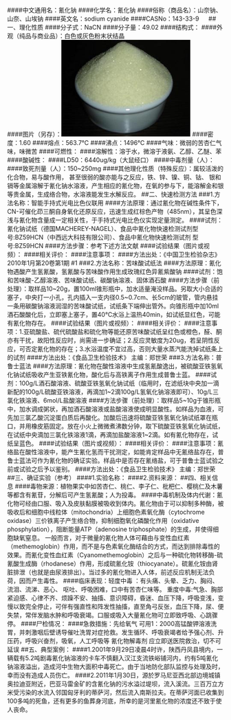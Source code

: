 ####中文通用名：氰化钠
####化学名：氰化钠
####俗称（商品名）：山奈钠、山奈、山埃钠
####英文名：sodium cyanide
####CASNo：143-33-9 　
##一、理化性质
####分子式：NaCN
####分子量：49.02
####结构式：
####外观（纯品与商业品）：白色或灰色粉末状结晶	
####图片（另存）：![外观](./assets/duwu/氰化钠/@1外观.jpg)
####密度：1.60 
####熔点：563.7℃
####沸点：1496℃
####气味：微弱的苦杏仁气味，味微苦
####可燃性：
####溶解性：溶于水，微溶于液氨、乙醇、乙醚、苯
####酸碱性：
####LD50：6440ug/kg（大鼠经口）
####中毒剂量（人）：
####致死剂量（人）：150~250mg
####其他理化性质（特殊反应）：属较活泼的化合物，易与酸作用， 甚至很弱的酸亦能与之反应，铁、锌、镍、铜、钴、 银和镉等金属溶解于氰化钠水溶液，产生相应的氰化物，在氧的参与下，能溶解金和银等贵金属，生成络合物，水溶液能发生水解反应。
##二、快速检测方法
###1.方法名称：智能手持式光电比色仪联用
####方法原理：通过氰化物在碱性条件下，CN-可催化茚三酮自身氧化还原反应，迅速生成红棕色产物（485nm），其呈色深浅与氰化物含量成一定相关性，于手持式光电比色仪实现定量测定。
####试剂：氰化钠试纸（德国MACHEREY-NAGEL）、食品中氰化物快速检测试剂型号:BZ59HCN（中西远大科技有限公司）、食品中氰化物快速检测试剂 型号:BZ59HCN 
####方法步骤：参考下述方法文献
####试验结果（图片或视频）：
####相关评价：
####注意事项：
####方法出处：《中国卫生检验杂志》2010年1月第20卷第1期 #1
###2.方法名称：苦味酸试纸法
####方法原理：氰化物遇酸产生氢氰酸，氢氰酸与苦味酸作用生成玫瑰红色异氰紫酸钠
####试剂：饱和苦味酸-乙醇溶液、苦味酸试纸、碳酸钠溶液、固体酒石酸
####方法步骤（前处理）：取样品10~20g，置100ml锥形瓶中，加水适量淹没样品。另取大小合适的塞子，中央打一小孔，孔内插入一支内径0.5~0.7cm、长5cm的玻管，管内悬挂一条用碳酸钠溶液润湿的苦味酸试纸，试纸条下端伸出管外。向锥形瓶中加10ml酒石酸酸化后，立即塞上塞子，置40℃水浴上温热40min，如试纸显红色，可能有氰化物存在。
####试验结果（图片或视频）：
####相关评价：
####注意事项：1.亚硫酸盐、硫代硫酸盐和硫化物等能还原苦味酸试纸呈红色或橙色，醛、酮亦有干扰，故阳性反应时，尚需进一步确证；2.反应灵敏度为20ug，若呈阴性反应，可否定氰化物的存在；3.水浴温度不宜过高，否则大量水蒸汽能洗掉试纸条上的试剂
####方法出处：《食品卫生检验技术》 主编：郑世荣
###3.方法名称：普鲁士蓝法
####方法原理：氰化物在酸性溶液中生成氢氰酸逸出，被硫酸亚铁氢氧化钠试纸吸收产生亚铁氰化物，酸化后与高铁离子作用生成普鲁士蓝。
####试剂：100g/L酒石酸溶液、硫酸亚铁氢氧化钠试纸（临用时，在滤纸块中央加一滴新配的100g/L硫酸亚铁溶液，再滴加1~2滴100g/L氢氧化钠溶液即可）、10g/L三氯化铁溶液、6mol/L盐酸溶液
####方法步骤（前处理）：取样品5~10g于锥形瓶中，加水调成粥状，再加酒石酸溶液或盐酸溶液使成明显酸性。如样品为血液，可先加三氯乙酸沉淀蛋白质后再酸化。加酸后迅速将硫酸亚铁氢氧化钠试纸罩在瓶口，并用橡皮筋固定。放在小火上微微煮沸数分钟，取下硫酸亚铁氢氧化钠试纸，在试纸中央滴加三氯化铁溶液1滴，再滴加盐酸溶液1~2滴。如有氰化物存在，试纸呈蓝色。
####试验结果（图片或视频）：
####相关评价：
####注意事项：氰络盐在酸性溶液中，能产生氰化氢而干扰测定，如能肯定样品中无氰络盐存在，普鲁士蓝法可作为氰化物的确证实验。样品中是否存在氰络盐，可于普鲁士蓝试验之前或试验之后予以鉴别。
####方法出处：《食品卫生检验技术》 主编：郑世荣
##三、确证实验（参考）
####1.实验名称：
####2.资料来源：
##四、相关信息
####毒物来源：植物果实中如苦杏仁、桃仁、李子仁、枇杷仁、樱桃仁及木薯等都含有氰苷，分解后可产生氢氰酸；人为投毒。
####中毒机制及体内代谢：氰化物可经由口服、吸入及皮肤黏膜被吸收到体内。氰化物由于可以抑制多种酶，被吸收后和细胞中线粒体（mitochondria）上细胞色素氧化酶（cytochrome oxidase）三价铁离子产生络合物，抑制细胞氧化磷酸化作用（oxidative phosphylation），阻断能量ATP（adenosine triphosphate）的生成，并使得细胞缺氧窒息。 一般而言，对于微量的氰化物人体可藉由与变性血红素（methemoglobin）作用，而不是与色素氧化酶结合的方式，而达到排除毒性的效果。而氰化变性血红素（Cyanomethemoglobin）之后与一种硫化物转移酶-硫氰酸生成酶（rhodanese）作用，形成硫氰化铵（thiocyanate）。硫氰化铵由肾脏排泄（也就是由尿液排出）。当过多的氰化物进入人体，前述反应机制无法负荷，因而产生毒性。
####临床表现：轻度中毒 ：有头痛、头晕、乏力、胸闷、流泪、流涕、恶心、 呕吐、呼吸困难，口中有苦杏仁味等。  重度中毒:气急、胸部紧迫感、心律不齐、烦躁不安、抽搐、意识障碍，昏迷、血压下降，呼吸变浅，变慢以致完全停止，可伴有强直性和阵发性抽搐，直至角弓反张，血压下降，尿、便失禁，常伴发脑水肿和呼吸衰竭。口服或吸入大量氰化物可立即致呼吸、心跳骤停。
####尸检情况：
####急救措施：先给氧气 可用1：2000高锰酸钾溶液洗胃，并刺激咽后壁诱导催吐洗胃对症抢救。发生循环、呼吸衰竭者给予强心剂、升压药，呼吸兴奋剂，吸氧，人工呼吸等 氰化物解毒剂 应立即送医院救治，切不可延误
##五、典型案例：
####1.2001年9月29日凌晨4时许，陕西丹凤县境内，一辆载有5.2吨剧毒氰化钠溶液的卡车不慎翻入汉江支流铁峪铺河内，约有5吨氰化钠溶液溢出，造成河中生物大面积中毒死亡。由于当地防化部队监控与处理及时，幸而没有造成人员伤亡。 
####2.2011年1月30日，源於罗马尼亚西北部边境城镇奥拉迪亚附近，巴亚马雷金矿的含氰化钠的污水溢过堤坝，流入溪流。三百万立方米受污染的水流入邻国匈牙利的蒂萨河，然后流入南斯拉夫。在蒂萨河面已收集到100多吨的死鱼，还有更多的鱼葬身河底，所幸的是河里氰化物的浓度还不致于使人丧命。


